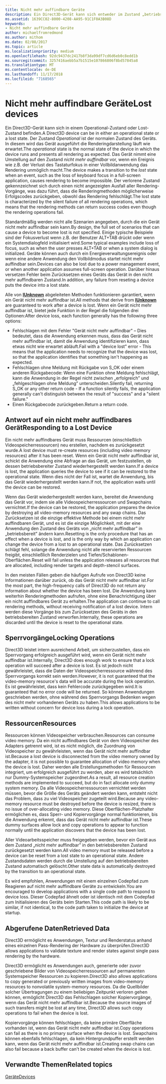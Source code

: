 ```yaml
---
title: Nicht mehr auffindbare Geräte
description: Ein Direct3D-Gerät kann sich entweder im Zustand „betriebsbereit” oder im Zustand „nicht mehr auffindbar” befinden.
ms.assetid: 1639CC02-8000-4208-AA95-91C1F0A3B08D
keywords:
- Nicht mehr auffindbare Geräte
author: michaelfromredmond
ms.author: mithom
ms.date: 02/08/2017
ms.topic: article
ms.localizationpriority: medium
ms.openlocfilehash: 92dc9437dc2417b8f3da99df7cd6d6eb0c8edd1b
ms.sourcegitcommit: 3257416aebb5a7b1515e107866806f8bd57845a8
ms.translationtype: MT
ms.contentlocale: de-DE
ms.lasthandoff: 11/17/2018
ms.locfileid: "7168565"
---
```

# <a name="lost-devices"></a><span data-ttu-id="27c68-104">Nicht mehr auffindbare Geräte</span><span class="sxs-lookup"><span data-stu-id="27c68-104">Lost devices</span></span>


<span data-ttu-id="27c68-105">Ein Direct3D-Gerät kann sich in einem Operational-Zustand oder Lost-Zustand befinden.</span><span class="sxs-lookup"><span data-stu-id="27c68-105">A Direct3D device can be in either an operational state or a lost state.</span></span> <span data-ttu-id="27c68-106">Der Zustand *Operational* ist der normalen Zustand des Geräts. In diesem wird das Gerät ausgeführt die Renderingdarstellung läuft wie erwartet.</span><span class="sxs-lookup"><span data-stu-id="27c68-106">The *operational* state is the normal state of the device in which the device runs and presents all rendering as expected.</span></span> <span data-ttu-id="27c68-107">Das Gerät nimmt eine Umstellung auf den Zustand *nicht mehr auffindbar* vor, wenn ein Ereignis wie z.B. der Verlust des Tastaturfokus in einer Vollbildanwendung das Rendering unmöglich macht.</span><span class="sxs-lookup"><span data-stu-id="27c68-107">The device makes a transition to the *lost* state when an event, such as the loss of keyboard focus in a full-screen application, causes rendering to become impossible.</span></span> <span data-ttu-id="27c68-108">Der verlorene Zustand gekennzeichnet sich durch einen nicht angezeigten Ausfall aller Rendering-Vorgänge, was dazu führt, dass die Renderingmethoden möglicherweise Erfolgscodes zurückgeben, obwohl das Rendering fehlschlägt.</span><span class="sxs-lookup"><span data-stu-id="27c68-108">The lost state is characterized by the silent failure of all rendering operations, which means that the rendering methods can return success codes even though the rendering operations fail.</span></span>

<span data-ttu-id="27c68-109">Standardmäßig werden nicht alle Szenarien angegeben, durch die ein Gerät nicht mehr auffindbar sein kann.</span><span class="sxs-lookup"><span data-stu-id="27c68-109">By design, the full set of scenarios that can cause a device to become lost is not specified.</span></span> <span data-ttu-id="27c68-110">Einige typische Beispiele sind der Fokusverlust wenn z.B. der Benutzer ALT+TAB drückt oder wenn ein Systemdialogfeld initialisiert wird.</span><span class="sxs-lookup"><span data-stu-id="27c68-110">Some typical examples include loss of focus, such as when the user presses ALT+TAB or when a system dialog is initialized.</span></span> <span data-ttu-id="27c68-111">Geräte können auch durch ein Energieverwaltungsereignis oder wenn eine andere Anwendung den Vollbildmodus startet nicht mehr auffindbar sein.</span><span class="sxs-lookup"><span data-stu-id="27c68-111">Devices can also be lost due to a power management event, or when another application assumes full-screen operation.</span></span> <span data-ttu-id="27c68-112">Darüber hinaus versetzen Fehler beim Zurücksetzen eines Geräts das Gerät in den nicht mehr auffindbaren Zustand.</span><span class="sxs-lookup"><span data-stu-id="27c68-112">In addition, any failure from reseting a device puts the device into a lost state.</span></span>

<span data-ttu-id="27c68-113">Alle von [**IUnknown**](https://msdn.microsoft.com/library/windows/desktop/ms680509) abgeleiteten Methoden funktionieren garantiert, wenn ein Gerät nicht mehr auffindbar ist.</span><span class="sxs-lookup"><span data-stu-id="27c68-113">All methods that derive from [**IUnknown**](https://msdn.microsoft.com/library/windows/desktop/ms680509) are guaranteed to work after a device is lost.</span></span> <span data-ttu-id="27c68-114">Wenn ein Gerät nicht mehr auffindbar ist, bietet jede Funktion in der Regel die folgenden drei Optionen:</span><span class="sxs-lookup"><span data-stu-id="27c68-114">After device loss, each function generally has the following three options:</span></span>

-   <span data-ttu-id="27c68-115">Fehlschlagen mit dem Fehler "Gerät nicht mehr auffindbar" – Dies bedeutet, dass die Anwendung erkennen muss, dass das Gerät nicht mehr auffindbar ist, damit die Anwendung identifizieren kann, dass etwas nicht wie erwartet abläuft.</span><span class="sxs-lookup"><span data-stu-id="27c68-115">Fail with a "device lost" error - This means that the application needs to recognize that the device was lost, so that the application identifies that something isn't happening as expected.</span></span>
-   <span data-ttu-id="27c68-116">Fehlschlagen ohne Meldung mit Rückgabe von S\_OK oder einem anderen Rückgabecode: Wenn eine Funktion ohne Meldung fehlschlägt, kann die Anwendung in der Regel nicht zwischen „erfolgreich” und „fehlgeschlagen ohne Meldung” unterscheiden.</span><span class="sxs-lookup"><span data-stu-id="27c68-116">Silently fail, returning S\_OK or any other return code - If a function silently fails, the application generally can't distinguish between the result of "success" and a "silent failure."</span></span>
-   <span data-ttu-id="27c68-117">Einen Rückgabecode zurückgeben.</span><span class="sxs-lookup"><span data-stu-id="27c68-117">Return a return code.</span></span>

## <a name="span-idrespondingtoalostdevicespanspan-idrespondingtoalostdevicespanspan-idrespondingtoalostdevicespanresponding-to-a-lost-device"></a><span data-ttu-id="27c68-118"><span id="Responding_to_a_Lost_Device"></span><span id="responding_to_a_lost_device"></span><span id="RESPONDING_TO_A_LOST_DEVICE"></span>Antwort auf ein nicht mehr auffindbares Gerät</span><span class="sxs-lookup"><span data-stu-id="27c68-118"><span id="Responding_to_a_Lost_Device"></span><span id="responding_to_a_lost_device"></span><span id="RESPONDING_TO_A_LOST_DEVICE"></span>Responding to a Lost Device</span></span>


<span data-ttu-id="27c68-119">Ein nicht mehr auffindbares Gerät muss Ressourcen (einschließlich Videospeicherressourcen) neu erstellen, nachdem es zurückgesetzt wurde.</span><span class="sxs-lookup"><span data-stu-id="27c68-119">A lost device must re-create resources (including video memory resources) after it has been reset.</span></span> <span data-ttu-id="27c68-120">Wenn ein Gerät nicht mehr auffindbar ist, schickt die Anwendung eine Abfrage an das Gerät, um festzustellen, ob dessen betriebsbereiter Zustand wiederhergestellt werden kann.</span><span class="sxs-lookup"><span data-stu-id="27c68-120">If a device is lost, the application queries the device to see if it can be restored to the operational state.</span></span> <span data-ttu-id="27c68-121">Wenn dies nicht der Fall ist, wartet die Anwendung, bis das Gerät wiederhergestellt werden kann.</span><span class="sxs-lookup"><span data-stu-id="27c68-121">If not, the application waits until the device can be restored.</span></span>

<span data-ttu-id="27c68-122">Wenn das Gerät wiederhergestellt werden kann, bereitet die Anwendung das Gerät vor, indem sie alle Videospeicherressourcen und Swapchains vernichtet.</span><span class="sxs-lookup"><span data-stu-id="27c68-122">If the device can be restored, the application prepares the device by destroying all video-memory resources and any swap chains.</span></span> <span data-ttu-id="27c68-123">Das Zurücksetzen ist die einzige effektive Methode bei einem nicht mehr auffindbaren Gerät, und es ist die einzige Möglichkeit, mit der eine Anwendung den Zustand des Geräts von „nicht mehr auffindbar” in „betriebsbereit” ändern kann.</span><span class="sxs-lookup"><span data-stu-id="27c68-123">Resetting is the only procedure that has an effect when a device is lost, and is the only way by which an application can change the device from a lost to an operational state.</span></span> <span data-ttu-id="27c68-124">Das Zurücksetzen schlägt fehl, solange die Anwendung nicht alle reservierten Ressourcen freigibt, einschließlich Renderzielen und Tiefen/Schablonen-Oberflächen.</span><span class="sxs-lookup"><span data-stu-id="27c68-124">Reset will fail unless the application releases all resources that are allocated, including render targets and depth-stencil surfaces.</span></span>

<span data-ttu-id="27c68-125">In den meisten Fällen geben die häufigen Aufrufe von Direct3D keine Informationen darüber zurück, ob das Gerät nicht mehr auffindbar ist.</span><span class="sxs-lookup"><span data-stu-id="27c68-125">For the most part, the high-frequency calls of Direct3D do not return any information about whether the device has been lost.</span></span> <span data-ttu-id="27c68-126">Die Anwendung kann weiterhin Renderingmethoden aufrufen, ohne eine Benachrichtigung über ein nicht auffindbares Gerät zu erhalten.</span><span class="sxs-lookup"><span data-stu-id="27c68-126">The application can continue to call rendering methods, without receiving notification of a lost device.</span></span> <span data-ttu-id="27c68-127">Intern werden diese Vorgänge bis zum Zurücksetzen des Geräts in den betriebsbereiten Zustand verworfen.</span><span class="sxs-lookup"><span data-stu-id="27c68-127">Internally, these operations are discarded until the device is reset to the operational state.</span></span>

## <a name="span-idlockingoperationsspanspan-idlockingoperationsspanspan-idlockingoperationsspanlocking-operations"></a><span data-ttu-id="27c68-128"><span id="Locking_Operations"></span><span id="locking_operations"></span><span id="LOCKING_OPERATIONS"></span>Sperrvorgänge</span><span class="sxs-lookup"><span data-stu-id="27c68-128"><span id="Locking_Operations"></span><span id="locking_operations"></span><span id="LOCKING_OPERATIONS"></span>Locking Operations</span></span>


<span data-ttu-id="27c68-129">Direct3D leistet intern ausreichend Arbeit, um sicherzustellen, dass ein Sperrvorgang erfolgreich ausgeführt wird, wenn ein Gerät nicht mehr auffindbar ist.</span><span class="sxs-lookup"><span data-stu-id="27c68-129">Internally, Direct3D does enough work to ensure that a lock operation will succeed after a device is lost.</span></span> <span data-ttu-id="27c68-130">Es ist jedoch nicht gewährleistet, dass die Daten der Videospeicherressource während des Sperrvorgangs korrekt sein werden.</span><span class="sxs-lookup"><span data-stu-id="27c68-130">However, it is not guaranteed that the video-memory resource's data will be accurate during the lock operation.</span></span> <span data-ttu-id="27c68-131">Es ist gewährleistet, dass kein Fehlercode zurückgegeben wird.</span><span class="sxs-lookup"><span data-stu-id="27c68-131">It is guaranteed that no error code will be returned.</span></span> <span data-ttu-id="27c68-132">So können Anwendungen geschrieben werden, ohne während des Sperrvorgangs Bedenken wegen des nicht mehr vorhandenen Geräts zu haben.</span><span class="sxs-lookup"><span data-stu-id="27c68-132">This allows applications to be written without concern for device loss during a lock operation.</span></span>

## <a name="span-idresourcesspanspan-idresourcesspanspan-idresourcesspanresources"></a><span data-ttu-id="27c68-133"><span id="Resources"></span><span id="resources"></span><span id="RESOURCES"></span>Ressourcen</span><span class="sxs-lookup"><span data-stu-id="27c68-133"><span id="Resources"></span><span id="resources"></span><span id="RESOURCES"></span>Resources</span></span>


<span data-ttu-id="27c68-134">Ressourcen können Videospeicher verbrauchen.</span><span class="sxs-lookup"><span data-stu-id="27c68-134">Resources can consume video memory.</span></span> <span data-ttu-id="27c68-135">Da ein nicht auffindbares Gerät von dem Videospeicher des Adapters getrennt wird, ist es nicht möglich, die Zuordnung von Videospeicher zu gewährleisten, wenn das Gerät nicht mehr auffindbar ist.</span><span class="sxs-lookup"><span data-stu-id="27c68-135">Because a lost device is disconnected from the video memory owned by the adapter, it is not possible to guarantee allocation of video memory when the device is lost.</span></span> <span data-ttu-id="27c68-136">Daher werden alle Erstellungsmethoden für Ressourcen integriert, um erfolgreich ausgeführt zu werden, aber es wird tatsächlich nur Dummy-Systemspeicher zugeordnet.</span><span class="sxs-lookup"><span data-stu-id="27c68-136">As a result, all resource creation methods are implemented to succeed, but do in fact allocate only dummy system memory.</span></span> <span data-ttu-id="27c68-137">Da alle Videospeicherressourcen vernichtet werden müssen, bevor die Größe des Geräts geändert werden kann, entsteht nicht das Problem, dass zu viel Videospeicher zugeteilt wird.</span><span class="sxs-lookup"><span data-stu-id="27c68-137">Because any video-memory resource must be destroyed before the device is resized, there is no issue of over-allocating video memory.</span></span> <span data-ttu-id="27c68-138">Diese Oberflächen-Platzhalter ermöglichen es, dass Sperr- und Kopiervorgänge normal funktionieren, bis die Anwendung erkennt, dass das Gerät nicht mehr auffindbar ist.</span><span class="sxs-lookup"><span data-stu-id="27c68-138">These dummy surfaces allow lock and copy operations to appear to function normally until the application discovers that the device has been lost.</span></span>

<span data-ttu-id="27c68-139">Aller Videoarbeitsspeicher muss freigegeben werden, bevor ein Gerät aus dem Zustand „nicht mehr auffindbar” in den betriebsbereiten Zustand zurückgesetzt werden kann.</span><span class="sxs-lookup"><span data-stu-id="27c68-139">All video memory must be released before a device can be reset from a lost state to an operational state.</span></span> <span data-ttu-id="27c68-140">Andere Zustandsdaten werden durch die Umstellung auf den betriebsbereiten Zustand automatisch gelöscht.</span><span class="sxs-lookup"><span data-stu-id="27c68-140">Other state data is automatically destroyed by the transition to an operational state.</span></span>

<span data-ttu-id="27c68-141">Es wird empfohlen, Anwendungen mit einem einzelnen Codepfad zum Reagieren auf nicht mehr auffindbare Geräte zu entwickeln.</span><span class="sxs-lookup"><span data-stu-id="27c68-141">You are encouraged to develop applications with a single code path to respond to device loss.</span></span> <span data-ttu-id="27c68-142">Dieser Codepfad ähnelt oder ist identisch mit dem Codepfad zum Initialisieren des Geräts beim Starten.</span><span class="sxs-lookup"><span data-stu-id="27c68-142">This code path is likely to be similar, if not identical, to the code path taken to initialize the device at startup.</span></span>

## <a name="span-idretrieveddataspanspan-idretrieveddataspanspan-idretrieveddataspanretrieved-data"></a><span data-ttu-id="27c68-143"><span id="Retrieved_Data"></span><span id="retrieved_data"></span><span id="RETRIEVED_DATA"></span>Abgerufene Daten</span><span class="sxs-lookup"><span data-stu-id="27c68-143"><span id="Retrieved_Data"></span><span id="retrieved_data"></span><span id="RETRIEVED_DATA"></span>Retrieved Data</span></span>


<span data-ttu-id="27c68-144">Direct3D ermöglicht es Anwendungen, Textur und Renderstatus anhand eines einzelnen Pass-Rendering der Hardware zu überprüfen.</span><span class="sxs-lookup"><span data-stu-id="27c68-144">Direct3D allows applications to validate texture and render states against single pass rendering by the hardware.</span></span>

<span data-ttu-id="27c68-145">Direct3D ermöglicht es Anwendungen auch, generierte oder zuvor geschriebene Bilder von Videospeicherressourcen auf permanenten Systemspeicher Ressourcen zu kopieren.</span><span class="sxs-lookup"><span data-stu-id="27c68-145">Direct3D also allows applications to copy generated or previously written images from video-memory resources to nonvolatile system-memory resources.</span></span> <span data-ttu-id="27c68-146">Da die Quellbilder solcher Übertragungen zu einem beliebigen Zeitpunkt verloren gehen können, ermöglicht Direct3D das Fehlschlagen solcher Kopiervorgänge, wenn das Gerät nicht mehr auffindbar ist.</span><span class="sxs-lookup"><span data-stu-id="27c68-146">Because the source images of such transfers might be lost at any time, Direct3D allows such copy operations to fail when the device is lost.</span></span>

<span data-ttu-id="27c68-147">Kopiervorgänge können fehlschlagen, da keine primäre Oberfläche vorhanden ist, wenn das Gerät nicht mehr auffindbar ist.</span><span class="sxs-lookup"><span data-stu-id="27c68-147">Copy operations can fail as there is no primary surface when the device is lost.</span></span> <span data-ttu-id="27c68-148">Swapchains können ebenfalls fehlschlagen, da kein Hintergrundpuffer erstellt werden kann, wenn das Gerät nicht mehr auffindbar ist.</span><span class="sxs-lookup"><span data-stu-id="27c68-148">Creating swap chains can also fail because a back buffer can't be created when the device is lost.</span></span>

## <a name="span-idrelated-topicsspanrelated-topics"></a><span data-ttu-id="27c68-149"><span id="related-topics"></span>Verwandte Themen</span><span class="sxs-lookup"><span data-stu-id="27c68-149"><span id="related-topics"></span>Related topics</span></span>


[<span data-ttu-id="27c68-150">Geräte</span><span class="sxs-lookup"><span data-stu-id="27c68-150">Devices</span></span>](devices.md)

 

 




